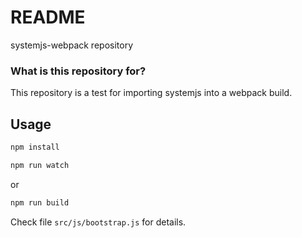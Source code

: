 # README #

systemjs-webpack repository

### What is this repository for? ###

This repository is a test for importing systemjs into a webpack build.

## Usage
```sh
npm install
```

```sh
npm run watch
```

or

```sh
npm run build
```

Check file ```src/js/bootstrap.js``` for details.